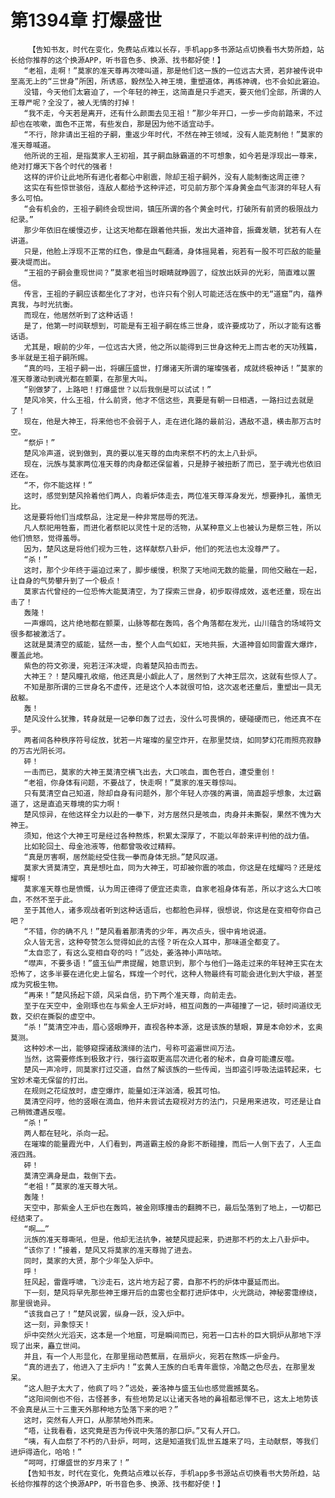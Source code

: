 # 第1394章 打爆盛世
        【告知书友，时代在变化，免费站点难以长存，手机app多书源站点切换看书大势所趋，站长给你推荐的这个换源APP，听书音色多、换源、找书都好使！】
       “老祖，走啊！”莫家的准天尊再次嚎叫道，那是他们这一族的一位远古大贤，若非被传说中至高无上的“三世身”所困，所诱惑，毅然坠入神王境，重塑道体，再练神魂，也不会如此窘迫。
       没错，今天他们太窘迫了，一个年轻的神王，这简直是只手遮天，要灭他们全部，所谓的人王尊严呢？全没了，被人无情的打掉！
       “我不走，今天若是离开，还有什么颜面去见王祖！”那少年开口，一步一步向前踏来，不过却也在咳嗽，面色不正常，有些发白，那是因为他不适宜动手。
       “不行，除非请出王祖的子嗣，重返少年时代，不然在神王领域，没有人能克制他！”莫家的准天尊喊道。
       他所说的王祖，是指莫家人王初祖，其子嗣血脉霸道的不可想象，如今若是浮现出一尊来，绝对打爆天下各个时代的强者！
       这样的评价让此地所有进化者都心中剧震，除却王祖子嗣外，没有人能制衡这周正德？
       这实在有些惊世骇俗，连敌人都给予这种评述，可见前方那个浑身黄金血气澎湃的年轻人有多么可怕。
       “会有机会的，王祖子嗣终会现世间，镇压所谓的各个黄金时代，打破所有前贤的极限战力纪录。”
       那少年依旧在缓慢迈步，让这天地都在跟着他共振，发出大道神音，振聋发聩，犹若有人在讲道。
       只是，他脸上浮现不正常的红色，像是血气翻涌，身体摇晃着，宛若有一股不可匹敌的能量要决堤而出。
       “王祖的子嗣会重现世间？”莫家老祖当时眼睛就睁圆了，绽放出妖异的光彩，简直难以置信。
       传言，王祖的子嗣应该都坐化了才对，也许只有个别人可能还活在族中的无“道窟”内，蕴养真我，与时光抗衡。
       而现在，他居然听到了这种话语！
       是了，他第一时间联想到，可能是有王祖子嗣在练三世身，或许要成功了，所以才能有这番话语。
       尤其是，眼前的少年，一位远古大贤，他之所以能得到三世身这种无上而古老的天功残篇，多半就是王祖子嗣所赐。
       “真的吗，王祖子嗣一出，将碾压盛世，打爆诸天所谓的璀璨强者，成就终极神话！”莫家的准天尊激动到魂光都在颤栗，在那里大叫。
       “别做梦了，上路吧！打爆盛世？以后我倒是可以试试！”
       楚风冷笑，什么王祖，什么前贤，他才不信这些，真要是有朝一日相遇，一路扫过去就是了！
       现在，他是大神王，将来他也不会弱于人，走在进化路的最前沿，遇敌不退，横击那万古时空。
       “祭炉！”
       楚风冷声道，说到做到，真的要以准天尊的血肉来祭不朽的太上八卦炉。
       现在，沅族与莫家两位准天尊的肉身都还保留着，只是脖子被扭断了而已，至于魂光也依旧还在。
       “不，你不能这样！”
       这时，感觉到楚风拎着他们两人，向着炉体走去，两位准天尊浑身发光，想要挣扎，羞愤无比。
       这是要将他们当成祭品，注定是一种非常屈辱的死法。
       凡人祭祀用牲畜，而进化者祭祀以灵性十足的活物，从某种意义上也被认为是祭三牲，所以他们愤怒，觉得羞辱。
       因为，楚风这是将他们视为三牲，这样献祭八卦炉，他们的死法也太没尊严了。
       “杀！”
       这时，那个少年终于逼迫过来了，脚步缓慢，积聚了天地间无数的能量，同他交融在一起，让自身的气势攀升到了一个极点！
       莫家古代曾经的一位恐怖大能莫清空，为了探索三世身，初步取得成效，返老还童，现在出击了！
       轰隆！
       一声爆鸣，这片绝地都在颤栗，山脉等都在轰鸣，各个角落都在发光，山川蕴含的场域符文很多都被激活了。
       这就是莫清空的威能，猛然一击，整个人血气如虹，天地共振，大道神音如同雷霆大爆炸，覆盖此地。
       紫色的符文弥漫，宛若汪洋决堤，向着楚风拍击而去。
       大神王？！楚风瞳孔收缩，他还真是小觑此人了，居然到了大神王层次，这就有些惊人了。
       不知是那所谓的三世身名不虚传，还是这个人本就很可怕，这次返老还童后，重塑出一具无敌躯。
       轰！
       楚风没什么犹豫，转身就是一记拳印轰了过去，没什么可畏惧的，硬碰硬而已，他还真不在乎。
       两者间各种秩序符号绽放，犹若一片璀璨的星空炸开，在那里焚烧，如同梦幻花雨照亮寂静的万古光阴长河。
       砰！
       一击而已，莫家的大神王莫清空横飞出去，大口咳血，面色苍白，遭受重创！
       “老祖，你身体有问题，不要战了，快走啊！”莫家的准天尊惊叫。
       只有莫清空自己知道，除却自身有问题外，那个年轻人亦强的离谱，简直超乎想象，太过霸道了，这是直追天尊境的实力啊！
       楚风惊异，在他这样全力以赴的一拳下，对方居然只是咳血，肉身并未撕裂，果然不愧为大神王。
       须知，他这个大神王可是经过各种熬炼，积累太深厚了，不能以年龄来评判他的战力值。
       比如轮回土、母金池液等，他都曾吸收过精粹。
       “真是厉害啊，居然能经受住我一拳而身体无损。”楚风叹道。
       莫家大贤莫清空，真是想吐血，同为大神王，可却被你震的咳血，你这是在炫耀吗？还是炫耀啊！
       莫家准天尊也是愤慨，认为周正德得了便宜还卖乖，自家老祖身体有恙，所以才这么大口咳血，不然不至于此。
       至于其他人，诸多观战者听到这种话语后，也都脸色异样，很想说，你这是在变相夸你自己吧？
       “不错，你的确不凡！”楚风看着那清秀的少年，再次点头，很中肯地说道。
       众人皆无言，这种夸赞怎么觉得如此的古怪？听在众人耳中，那味道全都变了。
       “太自恋了，有这么变相自夸的吗！”远处，姜洛神小声咕哝。
       “噤声，不要多语！”盛玉仙严肃提醒，她意识到，那个与他们一路走过来的年轻神王实在太恐怖了，这多半要在进化史上留名，辉煌一个时代，这种人物最终有可能会进化到大宇级，甚至成为究极生物。
       “再来！”楚风扬起下颌，风采自信，扔下两个准天尊，向前走去。
       至于在天空中，金刚琢也在与紫金人王炉对峙，相互间轰的一声碰撞了一记，顿时间道纹无数，交织在撕裂的虚空中。
       “杀！”莫清空冲击，眉心竖眼睁开，直视各种本源，这是该族的慧眼，算是本命妙术，玄奥莫测。
       这种妙术一出，能够窥探诸敌演绎的法门，号称可盗遍世间万法。
       当然，这需要修炼到极致才行，强行盗取更高层次进化者的秘术，自身可能遭反噬。
       楚风一声冷哼，同莫家打过交道，自然了解该族的一些传闻，当即盗引呼吸法运转起来，七宝妙术毫无保留的打出。
       在规则之花绽放时，虚空爆炸，能量如汪洋汹涌，极其可怕。
       莫清空闷哼，他的竖眼在滴血，他并未尝试去窥视对方的法门，只是用来进攻，可还是让自己稍微遭遇反噬。
       “杀！”
       两人都在轻叱，杀向一起。
       在璀璨的能量霞光中，人们看到，两道霸主般的身影不断碰撞，而后一人倒下去了，人王血液四溅。
       砰！
       莫清空满身是血，栽倒下去。
       “老祖！”莫家的准天尊大吼。
       轰隆！
       天空中，那紫金人王炉也在轰鸣，被金刚琢撞击的翻腾不已，最后坠落到了地上，一切都已经结束了。
       “啊……”
       沅族的准天尊嘶吼，但是，他却无法抗争，被楚风提起来，扔进那不朽的太上八卦炉中。
       “该你了！”接着，楚风又将莫家的准天尊抛了进去。
       同时，莫家的大贤，那个少年坠入炉中。
       呼！
       狂风起，雷霆呼啸，飞沙走石，这片地方起了雾，自那不朽的炉体中蔓延而出。
       下一刻，楚风将早先那些神王爆开后的血雾也全都打进炉体中，火光跳动，神秘雾霭缭绕，那里很诡异。
       “该我自己了！”楚风说罢，纵身一跃，没入炉中。
       这一刻，异象惊天！
       炉中突然火光滔天，这本是一个地窟，可是瞬间而已，宛若一口古朴的巨大铜炉从那地下浮现了出来，矗立世间。
       并且，有一个人形显化，在那里摇动芭蕉扇，在扇炉火，宛若在熬炼一炉金丹。
       “真的进去了，他进入了主炉内！”玄黄人王族的白毛青年震惊，冷酷之色尽去，在那里发呆。
       “这人胆子太大了，他疯了吗？”远处，姜洛神与盛玉仙也感觉震撼莫名。
       “这阳间倒也不俗，古怪甚多，有些地势足以让诸天各地的鼻祖都忌惮不已，这太上地势该不会真是从三十三重天外那种地方坠落下来的吧？”
       这时，突然有人开口，从那禁地外而来。
       “唔，让我看看，这究竟是否为传说中失落的那口炉。”又有人开口。
       “咦，有人血祭了不朽的八卦炉，呵呵，这是知道我们乱世五雄来了吗，主动献祭，等我们进炉得造化，哈哈！”
       “呵呵，打爆盛世的岁月来了！”
       【告知书友，时代在变化，免费站点难以长存，手机app多书源站点切换看书大势所趋，站长给你推荐的这个换源APP，听书音色多、换源、找书都好使！】
